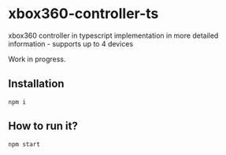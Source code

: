 # xbox360-controller-ts
xbox360 controller in typescript implementation in more detailed information - supports up to 4 devices

Work in progress.

## Installation

```
npm i
```

## How to run it?

```
npm start
```
